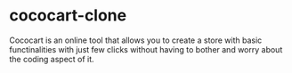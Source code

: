# cococart-clone
Cococart is an online tool that allows you to create a store with basic functinalities with just few clicks without having to bother and worry about the coding aspect of it.
